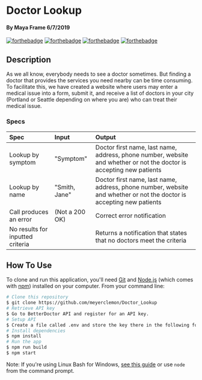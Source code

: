 # Doctor Lookup

#### By **Maya Frame** 6/7/2019
[![forthebadge](http://forthebadge.com/images/badges/made-with-javascript.svg)](http://forthebadge.com)
[![forthebadge](http://forthebadge.com/images/badges/uses-css.svg)](http://forthebadge.com)
[![forthebadge](http://forthebadge.com/images/badges/uses-html.svg)](http://forthebadge.com)
[![forthebadge](http://forthebadge.com/images/badges/60-percent-of-the-time-works-every-time.svg)](http://forthebadge.com)

## Description
As we all know, everybody needs to see a doctor sometimes. But finding a doctor that provides the services you need nearby can be time consuming. To facilitate this, we have created a website where users may enter a medical issue into a form, submit it, and receive a list of doctors in your city (Portland or Seattle depending on where you are) who can treat their medical issue.



### Specs
| Spec | Input |Output|
| :-------------     | :-------------  |:------------- |
| Lookup by symptom | "Symptom"| Doctor first name, last name, address, phone number, website and whether or not the doctor is accepting new patients|
| Lookup by name | "Smith, Jane"| Doctor first name, last name, address, phone number, website and whether or not the doctor is accepting new patients |
| Call produces an error |(Not a 200 OK)| Correct error notification|
| No results for inputted criteria |  | Returns a notification that states that no doctors meet the criteria |



## How To Use

To clone and run this application, you'll need [Git](https://git-scm.com) and [Node.js](https://nodejs.org/en/download/) (which comes with [npm](http://npmjs.com)) installed on your computer. From your command line:

```bash
# Clone this repository
$ git clone https://github.com/meyerclemon/Doctor_Lookup
# Retrieve API key
$ Go to BetterDoctor API and register for an API key.
# Setup API
$ Create a file called .env and store the key there in the following format: exports.apiKey = <YOUR API KEY HERE>
# Install dependencies
$ npm install
# Run the app
$ npm run build
$ npm start
```

Note: If you're using Linux Bash for Windows, [see this guide](https://www.howtogeek.com/261575/how-to-run-graphical-linux-desktop-applications-from-windows-10s-bash-shell/) or use `node` from the command prompt.
